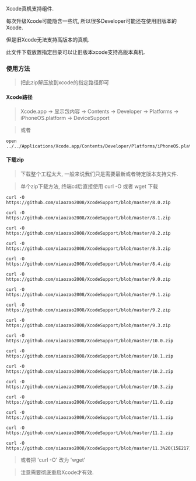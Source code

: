 Xcode真机支持组件.

每次升级Xcode可能隐含一些坑, 所以很多Developer可能还在使用旧版本的Xcode.

但是旧Xcode无法支持高版本的真机.

此文件下载放置指定目录可以让旧版本xcode支持高版本真机.


### 使用方法

> 把此zip解压放到xcode的指定路径即可

#### Xcode路径

> Xcode.app -> 显示包内容 -> Contents -> Developer -> Platforms -> iPhoneOS.platform -> DeviceSupport

> 或者

	open ../../Applications/Xcode.app/Contents/Developer/Platforms/iPhoneOS.platform/Developer/



#### 下载zip

> 下载整个工程太大, 一般来说我们只是需要最新或者特定版本支持文件.

> 单个zip下载方法, 终端cd后直接使用 curl -O 或者 wget 下载


	curl -O https://github.com/xiaozao2008/XcodeSupport/blob/master/8.0.zip
	
	curl -O https://github.com/xiaozao2008/XcodeSupport/blob/master/8.1.zip
	
	curl -O https://github.com/xiaozao2008/XcodeSupport/blob/master/8.2.zip
	
	curl -O https://github.com/xiaozao2008/XcodeSupport/blob/master/8.3.zip
	
	curl -O https://github.com/xiaozao2008/XcodeSupport/blob/master/8.4.zip
	
	curl -O https://github.com/xiaozao2008/XcodeSupport/blob/master/9.0.zip
	
	curl -O https://github.com/xiaozao2008/XcodeSupport/blob/master/9.1.zip
	
	curl -O https://github.com/xiaozao2008/XcodeSupport/blob/master/9.2.zip
	
	curl -O https://github.com/xiaozao2008/XcodeSupport/blob/master/9.3.zip
	
	curl -O https://github.com/xiaozao2008/XcodeSupport/blob/master/10.0.zip
	
	curl -O https://github.com/xiaozao2008/XcodeSupport/blob/master/10.1.zip
	
	curl -O https://github.com/xiaozao2008/XcodeSupport/blob/master/10.2.zip
	
	curl -O https://github.com/xiaozao2008/XcodeSupport/blob/master/10.3.zip
	
	curl -O https://github.com/xiaozao2008/XcodeSupport/blob/master/11.0.zip
	
	curl -O https://github.com/xiaozao2008/XcodeSupport/blob/master/11.1.zip
	
	curl -O https://github.com/xiaozao2008/XcodeSupport/blob/master/11.2.zip
	
	curl -O https://github.com/xiaozao2008/XcodeSupport/blob/master/11.3%20(15E217).zip
	
> 或者把 'curl -O' 改为 'wget'

> 注意需要彻底重启Xcode才有效.
